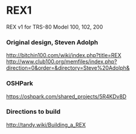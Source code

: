 # REX1
REX v1 for TRS-80 Model 100, 102, 200

### Original design, Steven Adolph
http://bitchin100.com/wiki/index.php?title=REX<br>
http://www.club100.org/memfiles/index.php?direction=0&order=&directory=Steve%20Adolph&

### OSHPark
https://oshpark.com/shared_projects/5R4KDv8D

### Directions to build
http://tandy.wiki/Building_a_REX
